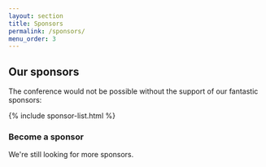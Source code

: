 ```yaml
---
layout: section
title: Sponsors
permalink: /sponsors/
menu_order: 3
---
```


## Our sponsors

The conference would not be possible without the support of our fantastic
sponsors:

{% include sponsor-list.html  %}

### Become a sponsor

We're still looking for more sponsors.
